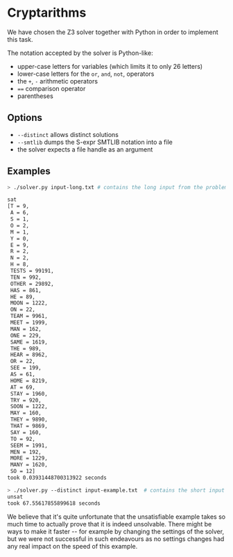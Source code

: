 # Cryptarithms

We have chosen the Z3 solver together with Python in order to implement this task.

The notation accepted by the solver is Python-like:
- upper-case letters for variables (which limits it to only 26 letters)
- lower-case letters for the `or`, `and`, `not`, operators
- the `+`, `-` arithmetic operators
- `==` comparison operator
- parentheses

## Options

- `--distinct` allows distinct solutions
- `--smtlib` dumps the S-expr SMTLIB notation into a file
- the solver expects a file handle as an argument

## Examples

```sh
> ./solver.py input-long.txt # contains the long input from the problem statement

sat
[T = 9,
 A = 6,
 S = 1,
 O = 2,
 M = 1,
 Y = 0,
 E = 9,
 R = 2,
 N = 2,
 H = 8,
 TESTS = 99191,
 TEN = 992,
 OTHER = 29892,
 HAS = 861,
 HE = 89,
 MOON = 1222,
 ON = 22,
 TEAM = 9961,
 MEET = 1999,
 MAN = 162,
 ONE = 229,
 SAME = 1619,
 THE = 989,
 HEAR = 8962,
 OR = 22,
 SEE = 199,
 AS = 61,
 HOME = 8219,
 AT = 69,
 STAY = 1960,
 TRY = 920,
 SOON = 1222,
 MAY = 160,
 THEY = 9890,
 THAT = 9869,
 SAY = 160,
 TO = 92,
 SEEM = 1991,
 MEN = 192,
 MORE = 1229,
 MANY = 1620,
 SO = 12]
took 0.03931448700313922 seconds
```

```sh
> ./solver.py --distinct input-example.txt  # contains the short input from the problem statement
unsat
took 67.55617855899618 seconds
```

We believe that it's quite unfortunate that the unsatisfiable example takes so much
time to actually prove that it is indeed unsolvable.
There might be ways to make it faster -- for example by changing the settings of the solver,
but we were not successful in such endeavours as no settings changes had any real impact on the speed of this example.
